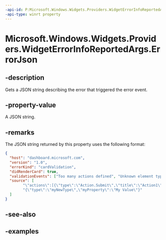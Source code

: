 ```yaml
---
-api-id: P:Microsoft.Windows.Widgets.Providers.WidgetErrorInfoReportedArgs.ErrorJson
-api-type: winrt property
---
```


# Microsoft.Windows.Widgets.Providers.WidgetErrorInfoReportedArgs.ErrorJson

<!--
public string ErrorJson { get; }
-->


## -description

Gets a JSON string describing the error that triggered the error event.

## -property-value

A JSON string.

## -remarks

The JSON string returned by this property uses the following format:

```json
{
  "host": "dashboard.microsoft.com",
  "version": "1.0",
  "errorKind": "cardValidation",
  "didRenderCard": true,
  "validationEvents": ["Too many actions defined", "Unknown element type: 'myNewType'"],
  "source": [
        "\"actions\":[{\"type\":\"Action.Submit\",\"title\":\"Action1\"}, {\"type\":\"Action.Submit\",\"title\":\"Action2\"}, {\"type\":\"Action.Submit\",\"title\":\"Action3\"}]",
        "{\"type\":\"myNewType\",\"myProperty\":\"My Value\"}"
  ]
}
```

## -see-also

## -examples


